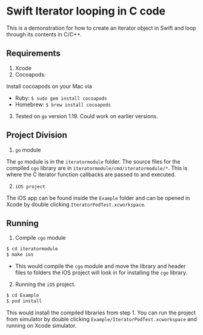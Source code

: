 # Swift Iterator looping in C code

This is a demonstration for how to create an iterator object in Swift and loop through its contents in C/C++.

## Requirements

1. Xcode
2. Cocoapods:

Install cocoapods on your Mac via 
* Ruby: `$ sudo gem install cocoapods`
* Homebrew: `$ brew install cocoapods`
3. Tested on `go` version 1.19. Could work on earlier versions.

## Project Division

1. `go` module

The `go` module is in the `iteratormodule` folder. The source files for the compiled `cgo` library are in `iteratormodule/cmd/iteratormodule/*`. This is where the C iterator function callbacks are passed to and executed.

2. `iOS project`

The iOS app can be found inside the `Example` folder and can be opened in Xcode by double clicking `IteratorPodTest.xcworkspace`.

## Running

1. Compile `cgo` module
```bash
$ cd iteratormodule
$ make ios
```
* This would compile the `cgo` module and move the library and header files to folders the iOS project will look in for installing the `cgo` library.

2. Running the `iOS` project.
```bash
$ cd Example
$ pod install
```
This would install the compiled libraries from step 1. You can run the project from simulator by double clicking `Example/IteratorPodTest.xcworkspace` and running on Xcode simulator.
